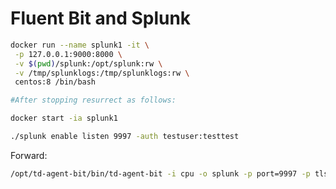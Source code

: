 
# Fluent Bit and Splunk

```bash
docker run --name splunk1 -it \
 -p 127.0.0.1:9000:8000 \
 -v $(pwd)/splunk:/opt/splunk:rw \
 -v /tmp/splunklogs:/tmp/splunklogs:rw \
 centos:8 /bin/bash

#After stopping resurrect as follows:

docker start -ia splunk1
```

```bash
./splunk enable listen 9997 -auth testuser:testtest
```

Forward:

```bash
/opt/td-agent-bit/bin/td-agent-bit -i cpu -o splunk -p port=9997 -p tls=off -p splunk_token=1 -m "*"
```
